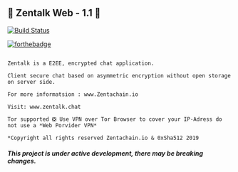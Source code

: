 ## :busts_in_silhouette: Zentalk Web - 1.1 :statue_of_liberty:

[![Build Status](https://travis-ci.org/dwyl/esta.svg?branch=master)](www.zentalk.chat)

[![forthebadge](https://forthebadge.com/images/badges/built-with-love.svg)](https://zentachain.io)

````

Zentalk is a E2EE, encrypted chat application.

Client secure chat based on asymmetric encryption without open storage on server side.

For more informatsion : www.Zentachain.io 

Visit: www.zentalk.chat

Tor supported ❎ Use VPN over Tor Browser to cover your IP-Adress do not use a *Web Porvider VPN*

*Copyright all rights reserved Zentachain.io & 0xSha512 2019
````
##### This project is under active development, there may be breaking changes.
